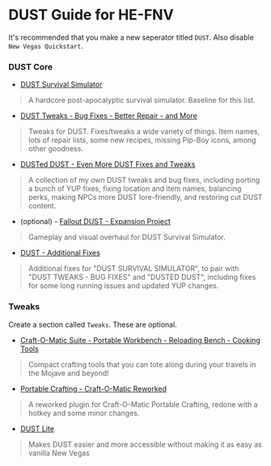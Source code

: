 # DUST Guide for HE-FNV

It's recommended that you make a new seperator titled `DUST`. Also disable `New Vegas Quickstart`.

### DUST Core
- [DUST Survival Simulator](https://www.nexusmods.com/newvegas/mods/57927)
> A hardcore post-apocalyptic survival simulator. Baseline for this list.
- [DUST Tweaks - Bug Fixes - Better Repair - and More](https://www.nexusmods.com/newvegas/mods/67794)
> Tweaks for DUST. Fixes/tweaks a wide variety of things. Item names, lots of repair lists, some new recipes, missing Pip-Boy icons, among other goodness.
- [DUSTed DUST - Even More DUST Fixes and Tweaks](https://www.nexusmods.com/newvegas/mods/70653)
> A collection of my own DUST tweaks and bug fixes, including porting a bunch of YUP fixes, fixing location and item names, balancing perks, making NPCs more DUST lore-friendly, and restoring cut DUST content.
- (optional) - [Fallout DUST - Expansion Project](https://www.nexusmods.com/newvegas/mods/80640)
> Gameplay and visual overhaul for DUST Survival Simulator.
- [DUST - Additional Fixes](https://www.nexusmods.com/newvegas/mods/82072)
> Additional fixes for "DUST SURVIVAL SIMULATOR", to pair with "DUST TWEAKS - BUG FIXES" and "DUSTED DUST", including fixes for some long running issues and updated YUP changes.

### Tweaks

Create a section called `Tweaks`. These are optional.

- [Craft-O-Matic Suite - Portable Workbench - Reloading Bench - Cooking Tools](https://www.nexusmods.com/newvegas/mods/50430)
> Compact crafting tools that you can tote along during your travels in the Mojave and beyond!
- [Portable Crafting - Craft-O-Matic Reworked](https://www.nexusmods.com/newvegas/mods/76090)
> A reworked plugin for Craft-O-Matic Portable Crafting, redone with a hotkey and some minor changes.
- [DUST Lite](https://www.nexusmods.com/newvegas/mods/80644)
> Makes DUST easier and more accessible without making it as easy as vanilla New Vegas